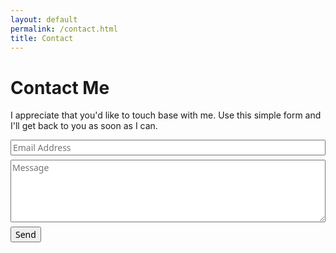 ```yaml
---
layout: default
permalink: /contact.html
title: Contact
---
```


# Contact Me
I appreciate that you'd like to touch base with me. Use this simple form and I'll get back to you as soon as I can.

<form method="POST" action="https://formspree.io/contact@dcalkins.com">
  <input type="email" name="email" placeholder="Email Address" style="width: 100%;margin-bottom: 0.5em;font-size: 14px;font-family:Noto Sans, Helvetica Neue, Helvetica, Arial, sans-serif;">
  <br />
  <textarea name="message" placeholder="Message" style="min-width: 100%;max-width: 100%;min-height: 100px;margin-bottom: 0.5em;font-size: 14px;font-family:Noto Sans, Helvetica Neue, Helvetica, Arial, sans-serif;"></textarea>
  <br />
  <input type="hidden" name="_subject" value="Contact Email - dcalkins.com" />
  <input type="hidden" name="_next" value="{{ "/thanks.html" | relative_url }}" />
  <button type="submit" style="font-size:14px;font-family:Noto Sans, Helvetica Neue, Helvetica, Arial, sans-serif;">Send</button>
</form>